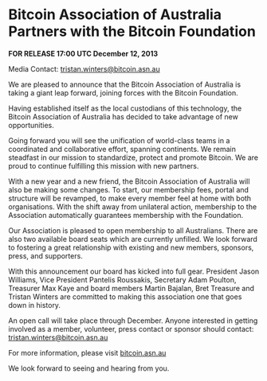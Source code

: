 # Bitcoin Association of Australia Partners with the Bitcoin Foundation

**FOR RELEASE 17:00 UTC December 12, 2013**

Media Contact: [tristan.winters@bitcoin.asn.au](mailto:tristan.winters@bitcoin.asn.au)
 
We are pleased to announce that the Bitcoin Association of Australia is taking a giant leap forward, joining forces with the Bitcoin Foundation.

Having established itself as the local custodians of this technology, the Bitcoin Association of Australia has decided to take advantage of new opportunities.
 
Going forward you will see the unification of world-class teams in a coordinated and collaborative effort, spanning continents. We remain steadfast in our mission to standardize, protect and promote Bitcoin. We are proud to continue fulfilling this mission with new partners.
 
With a new year and a new friend, the Bitcoin Association of Australia will also be making some changes. To start, our membership fees, portal and structure will be revamped, to make every member feel at home with both organisations. With the shift away from unilateral action, membership to the Association automatically guarantees membership with the Foundation.
 
Our Association is pleased to open membership to all Australians. There are also two available board seats which are currently unfilled. We look forward to fostering a great relationship with existing and new members, sponsors, press, and supporters. 

With this announcement our board has kicked into full gear. President Jason Williams, Vice President Pantelis Roussakis, Secretary Adam Poulton, Treasurer Max Kaye and board members Martin Bajalan, Bret Treasure and Tristan Winters are committed to making this association one that goes down in history.
 
An open call will take place through December. Anyone interested in getting involved as a member, volunteer, press contact or sponsor should contact: tristan.winters@bitcoin.asn.au
 
For more information, please visit [bitcoin.asn.au](https://bitcoin.asn.au)
 
We look forward to seeing and hearing from you.

